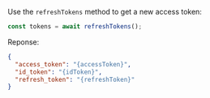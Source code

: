 Use the `refreshTokens` method to get a new access token:

```javascript
const tokens = await refreshTokens();
```
Reponse:
```json
{ 
  "access_token": "{accessToken}", 
  "id_token": "{idToken}", 
  "refresh_token": "{refreshToken}" 
}
```
